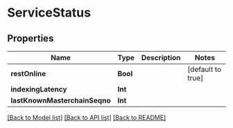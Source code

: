 # ServiceStatus

## Properties
Name | Type | Description | Notes
------------ | ------------- | ------------- | -------------
**restOnline** | **Bool** |  | [default to true]
**indexingLatency** | **Int** |  | 
**lastKnownMasterchainSeqno** | **Int** |  | 

[[Back to Model list]](../README.md#documentation-for-models) [[Back to API list]](../README.md#documentation-for-api-endpoints) [[Back to README]](../README.md)



